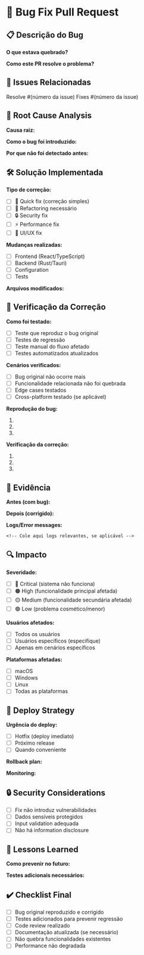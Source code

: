 # 🐛 Bug Fix Pull Request

## 📋 Descrição do Bug
**O que estava quebrado?**
<!-- Descreva claramente o problema que estava ocorrendo -->

**Como este PR resolve o problema?**
<!-- Explique a solução implementada -->

## 🔗 Issues Relacionadas
Resolve #(número da issue)
Fixes #(número da issue)

## 🔄 Root Cause Analysis
**Causa raiz:**
<!-- Explique o que causou o bug -->

**Como o bug foi introduzido:**
<!-- Se conhecido, explique quando/como o bug foi introduzido -->

**Por que não foi detectado antes:**
<!-- Análise de por que o bug passou pelos testes/revisões -->

## 🛠️ Solução Implementada
**Tipo de correção:**
- [ ] 🔧 Quick fix (correção simples)
- [ ] 🔄 Refactoring necessário
- [ ] 🔒 Security fix
- [ ] ⚡ Performance fix
- [ ] 🎨 UI/UX fix

**Mudanças realizadas:**
- [ ] Frontend (React/TypeScript)
- [ ] Backend (Rust/Tauri)
- [ ] Configuration
- [ ] Tests

**Arquivos modificados:**
<!-- Liste os principais arquivos alterados -->

## 🧪 Verificação da Correção
**Como foi testado:**
- [ ] Teste que reproduz o bug original
- [ ] Testes de regressão
- [ ] Teste manual do fluxo afetado
- [ ] Testes automatizados atualizados

**Cenários verificados:**
- [ ] Bug original não ocorre mais
- [ ] Funcionalidade relacionada não foi quebrada
- [ ] Edge cases testados
- [ ] Cross-platform testado (se aplicável)

**Reprodução do bug:**
1. <!-- Passos para reproduzir o bug original -->
2. 
3. 

**Verificação da correção:**
1. <!-- Passos para verificar que está corrigido -->
2. 
3. 

## 📸 Evidência
**Antes (com bug):**
<!-- Screenshot/video mostrando o problema -->

**Depois (corrigido):**
<!-- Screenshot/video mostrando a correção -->

**Logs/Error messages:**
```
<!-- Cole aqui logs relevantes, se aplicável -->
```

## 🔍 Impacto
**Severidade:**
- [ ] 🔴 Critical (sistema não funciona)
- [ ] 🟠 High (funcionalidade principal afetada)
- [ ] 🟡 Medium (funcionalidade secundária afetada)
- [ ] 🟢 Low (problema cosmético/menor)

**Usuários afetados:**
- [ ] Todos os usuários
- [ ] Usuários específicos (especifique)
- [ ] Apenas em cenários específicos

**Plataformas afetadas:**
- [ ] macOS
- [ ] Windows
- [ ] Linux
- [ ] Todas as plataformas

## 🚀 Deploy Strategy
**Urgência do deploy:**
- [ ] Hotfix (deploy imediato)
- [ ] Próximo release
- [ ] Quando conveniente

**Rollback plan:**
<!-- Descreva como reverter se necessário -->

**Monitoring:**
<!-- Como monitorar se a correção está funcionando -->

## 🔒 Security Considerations
- [ ] Fix não introduz vulnerabilidades
- [ ] Dados sensíveis protegidos
- [ ] Input validation adequada
- [ ] Não há information disclosure

## 📝 Lessons Learned
**Como prevenir no futuro:**
<!-- Melhorias de processo, testes, etc. -->

**Testes adicionais necessários:**
<!-- Que testes poderiam ter detectado este bug -->

## ✔️ Checklist Final
- [ ] Bug original reproduzido e corrigido
- [ ] Testes adicionados para prevenir regressão
- [ ] Code review realizado
- [ ] Documentação atualizada (se necessário)
- [ ] Não quebra funcionalidades existentes
- [ ] Performance não degradada

